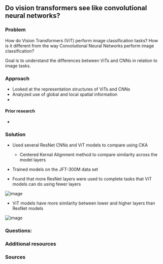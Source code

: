 
## **Do vision transformers see like convolutional neural networks?**

### Problem 

How do Vision Transformers (ViT) perform image classification tasks? How is it different from the way Convolutional Neural Networks perform image classification?

Goal is to understand the differences between ViTs and CNNs in relation to image tasks. 

### Approach
- Looked at the representation structures of ViTs and CNNs 
- Analyzed use of global and local spatial information
- 

#### Prior research
- 

### Solution
- Used several ResNet CNNs and ViT models to compare using CKA
  -  Centered Kernal Alignment method to compare similarity across the model layers
- Trained models on the JFT-300M data set

- Found that more ResNet layers were used to complete tasks that ViT models can do using fewer layers

![image](https://user-images.githubusercontent.com/64801054/197649996-377a5da4-7466-4834-a3a7-2423add0561d.png)

- ViT models have more similarity between lower and higher layers than ResNet models

![image](https://user-images.githubusercontent.com/64801054/197417979-e5afa940-8594-4228-8b85-d371a6243f92.png)

### Questions:


### Additional resources


### Sources
